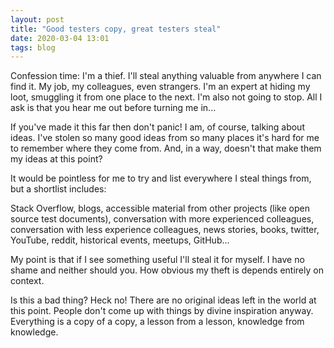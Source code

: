 ```yaml
---
layout: post
title: "Good testers copy, great testers steal"
date: 2020-03-04 13:01
tags: blog
---
```


Confession time: I'm a thief. I'll steal anything valuable from anywhere I can find it. My job, my colleagues, even strangers. I'm an expert at hiding my loot, smuggling it from one place to the next. I'm also not going to stop. All I ask is that you hear me out before turning me in...

If you've made it this far then don't panic! I am, of course, talking about ideas. I've stolen so many good ideas from so many places it's hard for me to remember where they come from. And, in a way, doesn't that make them my ideas at this point?

It would be pointless for me to try and list everywhere I steal things from, but a shortlist includes:

Stack Overflow, blogs, accessible material from other projects (like open source test documents), conversation with more experienced colleagues, conversation with less experience colleagues, news stories, books, twitter, YouTube, reddit, historical events, meetups, GitHub...

My point is that if I see something useful I'll steal it for myself. I have no shame and neither should you. How obvious my theft is depends entirely on context.

Is this a bad thing? Heck no! There are no original ideas left in the world at this point. People don't come up with things by divine inspiration anyway. Everything is a copy of a copy, a lesson from a lesson, knowledge from knowledge. 
